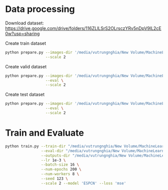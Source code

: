 Data processing
===
Download dataset: https://drive.google.com/drive/folders/116ZLlLSrS2OLrsczYRv5nDpV9lL2cE0w?usp=sharing

Create train dataset
```bash
python prepare.py --images-dir '/media/vutrungnghia/New Volume/MachineLearningAndDataMining/SuperResolution/dataset/train/t91' \
                  --scale 2
```

Create valid dataset
```bash
python prepare.py --images-dir '/media/vutrungnghia/New Volume/MachineLearningAndDataMining/SuperResolution/dataset/valid/Set14' \
                  --eval \
                  --scale 2
```
Create test dataset
```bash
python prepare.py --images-dir '/media/vutrungnghia/New Volume/MachineLearningAndDataMining/SuperResolution/dataset/test/BSDS100' \
                  --eval \
                  --scale 2
```
Train and Evaluate
===
```bash
python train.py --train-dir "/media/vutrungnghia/New Volume/MachineLearningAndDataMining/SuperResolution/dataset/train/t91" \
                --eval-dir "/media/vutrungnghia/New Volume/MachineLearningAndDataMining/SuperResolution/dataset/valid/Set14" \
                --outputs-dir "/media/vutrungnghia/New Volume/MachineLearningAndDataMining/SuperResolution/models" \
                --lr 1e-3 \
                --batch-size 16 \
                --num-epochs 200 \
                --num-workers 8 \
                --seed 123 \
                --scale 2 --model 'ESPCN' --loss 'mse'
```
